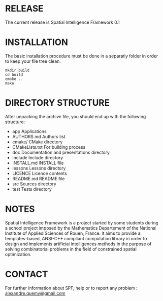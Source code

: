 # RELEASE

The current release is Spatial Intelligence Framework 0.1

# INSTALLATION

The basic installation procedure must be done in a separatly folder in order to keep your file tree clean.

    mkdir build
    cd build
    cmake ..
    make

# DIRECTORY STRUCTURE

After unpacking the archive file, you should end up with the following structure:

+ app                Applications
+ AUTHORS.md         Authors list 
+ cmake/             CMake directory
+ CMakeLists.txt     For building process
+ doc                Documentation and presentations directory
+ include            Include directory 
+ INSTALL.md         INSTALL file
+ lessons            Lessons directory
+ LICENCE  		     Licence contents
+ README.md		     README file
+ src                Sources directory
+ test               Tests directory


# NOTES

Spatial Intelligence Framework is a project started by some students during a school project imposed by the Mathematics Departement of the National Institute of Applied Sciences of Rouen, France.
It aims to provide a templates-based, ANSI-C++ compliant computation library in order to design and implements artificial intelligences methods in the purpose of solving combinatorial problems in the field of constrained spatial optimization.

# CONTACT

For further information about SPF, help or to report any problem :
alexandre.quemy@gmail.com

